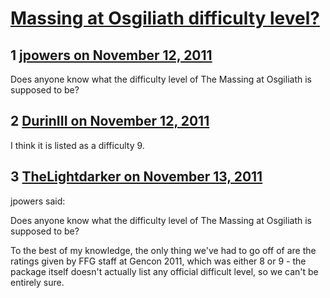 # [Massing at Osgiliath difficulty level?](https://community.fantasyflightgames.com/topic/56204-massing-at-osgiliath-difficulty-level/)

## 1 [jpowers on November 12, 2011](https://community.fantasyflightgames.com/topic/56204-massing-at-osgiliath-difficulty-level/?do=findComment&comment=555278)

Does anyone know what the difficulty level of The Massing at Osgiliath is supposed to be?

## 2 [DurinIII on November 12, 2011](https://community.fantasyflightgames.com/topic/56204-massing-at-osgiliath-difficulty-level/?do=findComment&comment=555279)

I think it is listed as a difficulty 9. 

## 3 [TheLightdarker on November 13, 2011](https://community.fantasyflightgames.com/topic/56204-massing-at-osgiliath-difficulty-level/?do=findComment&comment=555295)

jpowers said:

Does anyone know what the difficulty level of The Massing at Osgiliath is supposed to be?



To the best of my knowledge, the only thing we've had to go off of are the ratings given by FFG staff at Gencon 2011, which was either 8 or 9 - the package itself doesn't actually list any official difficult level, so we can't be entirely sure.

